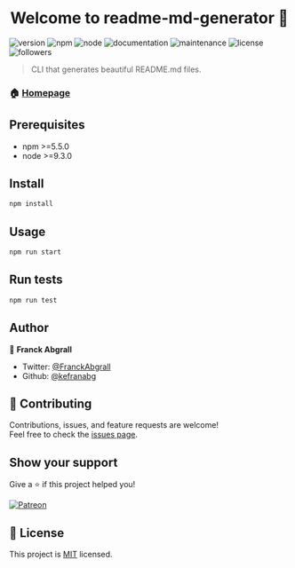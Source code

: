 <h1 align="center">Welcome to readme-md-generator 👋</h1>

![version](https://img.shields.io/badge/version-0.5.0-blue.svg?cacheSeconds=2592000)
![npm](https://img.shields.io/badge/npm-%3E%3D5.5.0-blue.svg)
![node](https://img.shields.io/badge/node-%3E%3D9.3.0-blue.svg)
![documentation](https://img.shields.io/badge/documentation-yes-brightgreen.svg)
![maintenance](https://img.shields.io/badge/Maintained-yes-green.svg)
![license](https://img.shields.io/badge/License-MIT-yellow.svg)
![followers](https://img.shields.io/twitter/follow/:FranckAbgrall.svg?style=social)

> CLI that generates beautiful README.md files.

### 🏠 [Homepage](#)

## Prerequisites

- npm >=5.5.0
- node >=9.3.0

## Install

```bash
npm install
```

## Usage

```bash
npm run start
```

## Run tests

```bash
npm run test
```
## Author

👤 **Franck Abgrall**

- Twitter: [@FranckAbgrall](https://twitter.com/FranckAbgrall)
- Github: [@kefranabg](https://github.com/kefranabg)

## 🤝 Contributing

Contributions, issues, and feature requests are welcome!<br />
Feel free to check the [issues page](#).

## Show your support

Give a ⭐️ if this project helped you!

[![Patreon](https://c5.patreon.com/external/logo/become_a_patron_button.png)](https://www.patreon.com/seu_usuario)

## 📝 License

This project is [MIT](https://opensource.org/licenses/MIT) licensed.
